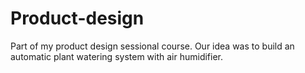 # Product-design
Part of my product design sessional course. Our idea was to build an automatic plant watering system with air humidifier.
